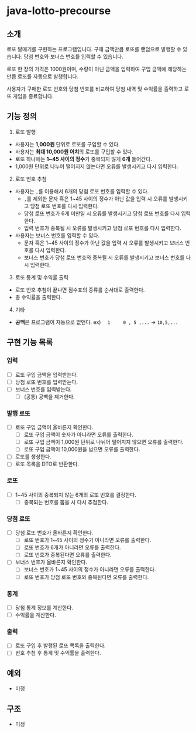 # java-lotto-precourse

## 소개

로또 발매기를 구현하는 프로그램입니다. 구매 금액만큼 로또를 랜덤으로 발행할 수 있습니다. 당첨 번호와 보너스 번호를 입력할 수 있습니다.

로또 한 장의 가격은 1000원이며, 수량이 아닌 금액을 입력하여 구입 금액에 해당하는 만큼 로또를 자동으로 발행합니다.

사용자가 구매한 로또 번호와 당첨 번호를 비교하여 당첨 내역 및 수익률을 출력하고 로또 게임을 종료합니다.

## 기능 정의

1. 로또 발행

- 사용자는 **1,000원** 단위로 로또를 구입할 수 있다.
- 사용자는 **최대 10,000원 어치**의 로또를 구입할 수 있다.
- 로또 하나에는 **1~45 사이의 정수**가 중복되지 않게 **6개** 들어간다.
- 1,000원 단위로 나누어 떨어지지 않는다면 오류를 발생시키고 다시 입력한다.

2. 로또 번호 추첨

- 사용자는 `,`를 이용해서 6개의 당첨 로또 번호를 입력할 수 있다.
    - `,`를 제외한 문자 혹은 1~45 사이의 정수가 아닌 값을 입력 시 오류를 발생시키고 당첨 로또 번호를 다시 입력한다.
    - 당첨 로또 번호가 6개 미만일 시 오류를 발생시키고 당첨 로또 번호를 다시 입력한다.
    - 입력 번호가 중복될 시 오류를 발생시키고 당첨 로또 번호를 다시 입력한다.
- 사용자는 보너스 번호를 입력할 수 있다.
    - 문자 혹은 1~45 사이의 정수가 아닌 값을 입력 시 오류를 발생시키고 보너스 번호를 다시 입력한다.
    - 보너스 번호가 당첨 로또 번호와 중복될 시 오류를 발생시키고 보너스 번호를 다시 입력한다.

3. 로또 통계 및 수익률 출력

- 로또 번호 추첨이 끝나면 점수표의 종류를 순서대로 출력한다.
- 총 수익률을 출력한다.

4. 기타

- **공백**은 프로그램이 자동으로 없앤다. ex) `  1     0 , 5 ,...` -> `10,5,...`

## 구현 기능 목록

### 입력

- [ ] 로또 구입 금액을 입력받는다.
- [ ] 당첨 로또 번호를 입력받는다.
- [ ] 보너스 번호를 입력받는다.
    - [ ] (공통) 공백을 제거한다.

### 발행 로또

- [ ] 로또 구입 금액이 올바른지 확인한다.
    - [ ] 로또 구입 금액이 숫자가 아니라면 오류를 출력한다.
    - [ ] 로또 구입 금액이 1,000원 단위로 나뉘어 떨어지지 않으면 오류를 출력한다.
    - [ ] 로또 구입 금액이 10,000원을 넘으면 오류를 출력한다.
- [ ] 로또를 생성한다.
- [ ] 로또 목록을 DTO로 반환한다.

### 로또

- [ ] 1~45 사이의 중복되지 않는 6개의 로또 번호를 결정한다.
    - [ ] 중복되는 번호를 뽑을 시 다시 추첨한다.

### 당첨 로또

- [ ] 당첨 로또 번호가 올바른지 확인한다.
    - [ ] 로또 번호가 1~45 사이의 정수가 아니라면 오류를 출력한다.
    - [ ] 로또 번호가 6개가 아니라면 오류를 출력한다.
    - [ ] 로또 번호가 중복된다면 오류를 출력한다.
- [ ] 보너스 번호가 올바른지 확인한다.
    - [ ] 보너스 번호가 1~45 사이의 정수가 아니라면 오류를 출력한다.
    - [ ] 로또 번호가 당첨 로또 번호와 중복된다면 오류를 출력한다.

### 통계

- [ ] 당첨 통계 정보를 계산한다.
- [ ] 수익률을 계산한다.

### 출력

- [ ] 로또 구입 후 발행된 로또 목록을 출력한다.
- [ ] 번호 추첨 후 통계 및 수익률을 출력한다.

## 예외

- 미정

## 구조

- 미정